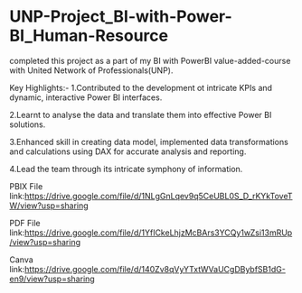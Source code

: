 # UNP-Project_BI-with-Power-BI_Human-Resource

completed this project as a part of my BI with PowerBI value-added-course with United Network of Professionals(UNP).

Key Highlights:- 1.Contributed to the development ot intricate KPIs and dynamic, interactive Power BI interfaces.

2.Learnt to analyse the data and translate them into effective Power BI solutions.

3.Enhanced skill in creating data model, implemented data transformations and calculations using DAX for accurate analysis and reporting.

4.Lead the team through its intricate symphony of information.

PBIX File link:https://drive.google.com/file/d/1NLgGnLqev9q5CeUBL0S_D_rKYkToveTW/view?usp=sharing

PDF File link:https://drive.google.com/file/d/1YfICkeLhjzMcBArs3YCQy1wZsi13mRUp/view?usp=sharing

Canva link:https://drive.google.com/file/d/140Zv8qVyYTxtWVaUCgDBybfSB1dG-en9/view?usp=sharing
